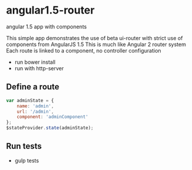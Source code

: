 # angular1.5-router
angular 1.5 app with components

This simple app demonstrates the use of beta ui-router with strict use of components from AngularJS 1.5
This is much like Angular 2 router system
Each route is linked to a component, no controller configuration

- run bower install
- run with http-server

## Define a route

```javascript
var adminState = {
	name: 'admin',
	url: '/admin',
	component: 'adminComponent'
};
$stateProvider.state(adminState);
```

## Run tests

- gulp tests